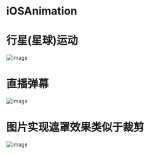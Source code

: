 # iOSAnimation
# 行星(星球)运动
![image](https://github.com/ChangeStrong/iOSAnimation/blob/master/star2.gif)

# 直播弹幕
![image](https://github.com/ChangeStrong/iOSAnimation/blob/master/barrage.gif)
# 图片实现遮罩效果类似于裁剪
![image](https://github.com/ChangeStrong/iOSAnimation/blob/master/mask.png)

